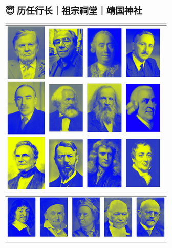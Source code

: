 # 😇 历任行长｜祖宗祠堂｜靖国神社

<table><thead><tr><th width="160"></th><th width="145"></th><th width="148"></th><th width="146"></th><th></th></tr></thead><tbody><tr><td><img src="../.gitbook/assets/蒙代尔.png" alt="" data-size="original"></td><td><img src="../.gitbook/assets/A4备份 2 15@1x (1).png" alt="" data-size="original"></td><td><img src="../.gitbook/assets/A4备份 2@1x (2).png" alt="" data-size="original"></td><td><img src="../.gitbook/assets/A4备份 2 4@1x (2).png" alt="" data-size="original"></td><td><img src="../.gitbook/assets/齐泽克.png" alt="" data-size="original"></td></tr><tr><td><img src="../.gitbook/assets/凯恩斯 (2).png" alt="" data-size="original"></td><td><img src="../.gitbook/assets/马克思.png" alt="" data-size="original"></td><td><img src="../.gitbook/assets/门捷列夫 (3).png" alt="" data-size="original"></td><td><img src="../.gitbook/assets/亚当斯密.png" alt="" data-size="original"></td><td><img src="../.gitbook/assets/马尔萨斯.png" alt="" data-size="original"></td></tr><tr><td><img src="../.gitbook/assets/巴贝奇 (3).png" alt="" data-size="original"></td><td><img src="../.gitbook/assets/马克斯韦伯.png" alt="" data-size="original"></td><td><img src="../.gitbook/assets/牛顿 (2).png" alt="" data-size="original"></td><td><img src="../.gitbook/assets/大卫李嘉图.png" alt="" data-size="original"></td><td><img src="../.gitbook/assets/恩格尔.png" alt="" data-size="original"></td></tr></tbody></table>



|                                                                    |                                                                       |                                                                       |                                                                        |                                                                     |
| ------------------------------------------------------------------ | --------------------------------------------------------------------- | --------------------------------------------------------------------- | ---------------------------------------------------------------------- | ------------------------------------------------------------------- |
| <img src="../.gitbook/assets/笛卡尔.png" alt="" data-size="original"> | <img src="../.gitbook/assets/高斯 (1).png" alt="" data-size="original"> | <img src="../.gitbook/assets/欧拉 (2).png" alt="" data-size="original"> | <img src="../.gitbook/assets/哈密顿 (2).png" alt="" data-size="original"> | <img src="../.gitbook/assets/希尔伯特.png" alt="" data-size="original"> |
|                                                                    |                                                                       |                                                                       |                                                                        |                                                                     |
|                                                                    |                                                                       |                                                                       |                                                                        |                                                                     |
